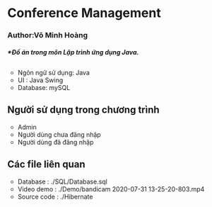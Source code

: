 <h1>Conference Management</h1>
<h3>Author:Võ Minh Hoàng</h3>
<h4><i style="font-color:red">*Đồ án trong môn Lập trình ứng dụng Java.</i></h4>
<h2></h2>
<ul style="list-style-type:circle">
  <li>Ngôn ngữ sử dụng: Java</li>
  <li>UI : Java Swing</li>
  <li>Database: mySQL</li>
</ul>

<h2></h2>
<h2>Người sử dụng trong chương trình</h2>
<ul style="list-style-type:circle">
  <li>Admin</li>
  <li>Người dùng chưa đăng nhập</li>
  <li>Người dùng đã đăng nhập</li>
</ul>

<h2></h2>
<h2>Các file liên quan</h2>
<ul style="list-style-type:circle">
  <li>Database : ./SQL/Database.sql</li>
  <li>Video demo : ./Demo/bandicam 2020-07-31 13-25-20-803.mp4</li>
  <li>Source code : ./Hibernate</li>
</ul>